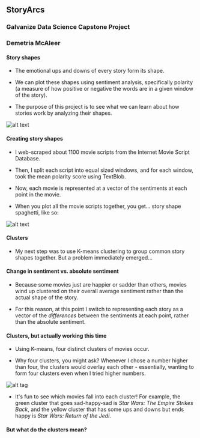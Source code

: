 ## StoryArcs
### Galvanize Data Science Capstone Project
### Demetria McAleer

#### Story shapes

+ The emotional ups and downs of every story form its shape.

+ We can plot these shapes using sentiment analysis, specifically polarity (a measure of how positive or negative the words are in a given window of the story).

+ The purpose of this project is to see what we can learn about how stories work by analyzing their shapes.

![alt text](https://github.com/dfmcaleer/StoryArcs/plots/princess-bride.png "For example, this is the shape of the movie *The Princess Bride*.")

#### Creating story shapes

+ I web-scraped about 1100 movie scripts from the Internet Movie Script Database.

+ Then, I split each script into equal sized windows, and for each window, took the mean polarity score using TextBlob.

+ Now, each movie is represented at a vector of the sentiments at each point in the movie.

+ When you plot all the movie scripts together, you get... story shape spaghetti, like so:

![alt text](https://github.com/dfmcaleer/StoryArcs/plots/all-the-movies "Madness!")

#### Clusters

+ My next step was to use K-means clustering to group common story shapes together.  But a problem immediately emerged...

#### Change in sentiment vs. absolute sentiment

+ Because some movies just are happier or sadder than others, movies wind up clustered on their overall average sentiment rather than the actual shape of the story.

+ For this reason, at this point I switch to representing each story as a vector of the *differences* between the sentiments at each point, rather than the absolute sentiment.

#### Clusters, but actually working this time

+ Using K-means, four distinct clusters of movies occur.

+ Why four clusters, you might ask?  Whenever I chose a number higher than four, the clusters would overlay each other - essentially, wanting to form four clusters even when I tried higher numbers.

![alt tag](https://github.com/dfmcaleer/StoryArcs/plots/four-clusters.png "Each line is the mean sentiment at each point for each cluster.")

+ It's fun to see which movies fall into each cluster!  For example, the green cluster that goes sad-happy-sad is *Star Wars: The Empire Strikes Back*, and the yellow cluster that has some ups and downs but ends happy is *Star Wars: Return of the Jedi*.

#### But what do the clusters mean?
